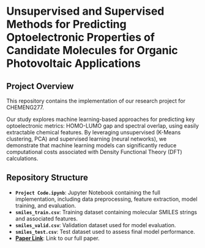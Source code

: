 # Unsupervised and Supervised Methods for Predicting Optoelectronic Properties of Candidate Molecules for Organic Photovoltaic Applications

## Project Overview

This repository contains the implementation of our research project for CHEMENG277.  

Our study explores machine learning-based approaches for predicting key optoelectronic metrics: HOMO-LUMO gap and spectral overlap, using easily extractable chemical features. By leveraging unsupervised (K-Means clustering, PCA) and supervised learning (neural networks), we demonstrate that machine learning models can significantly reduce computational costs associated with Density Functional Theory (DFT) calculations.

## Repository Structure

- **`Project Code.ipynb`**: Jupyter Notebook containing the full implementation, including data preprocessing, feature extraction, model training, and evaluation.
- **`smiles_train.csv`**: Training dataset containing molecular SMILES strings and associated features.
- **`smiles_valid.csv`**: Validation dataset used for model evaluation.
- **`smiles_test.csv`**: Test dataset used to assess final model performance.
- **[Paper Link](https://docs.google.com/document/d/1cgpYhfUGrXe7-K0WmqduTYuskYvJ0pTrhX8rY3Lp6ys/edit?usp=sharing)**: Link to our full paper.

